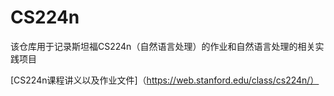 # CS224n
该仓库用于记录斯坦福CS224n（自然语言处理）的作业和自然语言处理的相关实践项目

[CS224n课程讲义以及作业文件]（https://web.stanford.edu/class/cs224n/）

